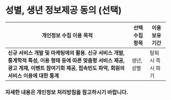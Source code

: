 # 성별, 생년 정보제공 동의 (선택)

| **개인정보 수집 이용 목적** | **선택 수집 항목** | **이용 보유 기간** |
|-----------------------|-----------------|--------------------|
| **신규 서비스 개발 및 마케팅에의 활용. 신규 서비스 개발, 통계학적 특성, 이용 형태 등에 따른 맞춤형 서비스 제공, 광고 게재, 이벤트 참여기회 제공, 접속빈도 파악, 회원의 서비스 이용에 대한 통계** | 생년, 성별 | 탈퇴시 즉시 파기 |


### 자세한 내용은 개인정보 처리방침을 참고하시기 바랍니다.
